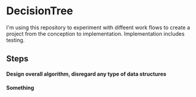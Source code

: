 # DecisionTree

I'm using this repository to experiment with diffeent work flows to create a project from the conception to implementation. Implementation includes testing.

## Steps

#### Design overall algorithm, disregard any type of data structures

#### Something
